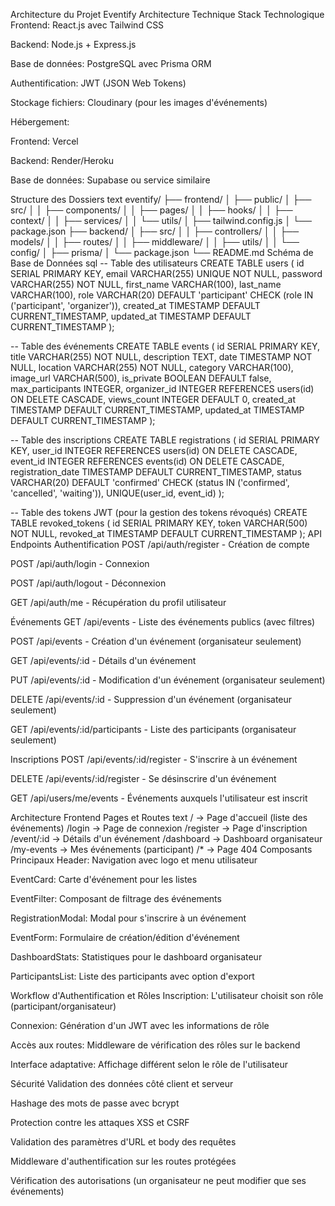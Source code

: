 Architecture du Projet Eventify
Architecture Technique
Stack Technologique
Frontend: React.js avec Tailwind CSS

Backend: Node.js + Express.js

Base de données: PostgreSQL avec Prisma ORM

Authentification: JWT (JSON Web Tokens)

Stockage fichiers: Cloudinary (pour les images d'événements)

Hébergement:

Frontend: Vercel

Backend: Render/Heroku

Base de données: Supabase ou service similaire

Structure des Dossiers
text
eventify/
├── frontend/
│   ├── public/
│   ├── src/
│   │   ├── components/
│   │   ├── pages/
│   │   ├── hooks/
│   │   ├── context/
│   │   ├── services/
│   │   └── utils/
│   ├── tailwind.config.js
│   └── package.json
├── backend/
│   ├── src/
│   │   ├── controllers/
│   │   ├── models/
│   │   ├── routes/
│   │   ├── middleware/
│   │   ├── utils/
│   │   └── config/
│   ├── prisma/
│   └── package.json
└── README.md
Schéma de Base de Données
sql
-- Table des utilisateurs
CREATE TABLE users (
  id SERIAL PRIMARY KEY,
  email VARCHAR(255) UNIQUE NOT NULL,
  password VARCHAR(255) NOT NULL,
  first_name VARCHAR(100),
  last_name VARCHAR(100),
  role VARCHAR(20) DEFAULT 'participant' CHECK (role IN ('participant', 'organizer')),
  created_at TIMESTAMP DEFAULT CURRENT_TIMESTAMP,
  updated_at TIMESTAMP DEFAULT CURRENT_TIMESTAMP
);

-- Table des événements
CREATE TABLE events (
  id SERIAL PRIMARY KEY,
  title VARCHAR(255) NOT NULL,
  description TEXT,
  date TIMESTAMP NOT NULL,
  location VARCHAR(255) NOT NULL,
  category VARCHAR(100),
  image_url VARCHAR(500),
  is_private BOOLEAN DEFAULT false,
  max_participants INTEGER,
  organizer_id INTEGER REFERENCES users(id) ON DELETE CASCADE,
  views_count INTEGER DEFAULT 0,
  created_at TIMESTAMP DEFAULT CURRENT_TIMESTAMP,
  updated_at TIMESTAMP DEFAULT CURRENT_TIMESTAMP
);

-- Table des inscriptions
CREATE TABLE registrations (
  id SERIAL PRIMARY KEY,
  user_id INTEGER REFERENCES users(id) ON DELETE CASCADE,
  event_id INTEGER REFERENCES events(id) ON DELETE CASCADE,
  registration_date TIMESTAMP DEFAULT CURRENT_TIMESTAMP,
  status VARCHAR(20) DEFAULT 'confirmed' CHECK (status IN ('confirmed', 'cancelled', 'waiting')),
  UNIQUE(user_id, event_id)
);

-- Table des tokens JWT (pour la gestion des tokens révoqués)
CREATE TABLE revoked_tokens (
  id SERIAL PRIMARY KEY,
  token VARCHAR(500) NOT NULL,
  revoked_at TIMESTAMP DEFAULT CURRENT_TIMESTAMP
);
API Endpoints
Authentification
POST /api/auth/register - Création de compte

POST /api/auth/login - Connexion

POST /api/auth/logout - Déconnexion

GET /api/auth/me - Récupération du profil utilisateur

Événements
GET /api/events - Liste des événements publics (avec filtres)

POST /api/events - Création d'un événement (organisateur seulement)

GET /api/events/:id - Détails d'un événement

PUT /api/events/:id - Modification d'un événement (organisateur seulement)

DELETE /api/events/:id - Suppression d'un événement (organisateur seulement)

GET /api/events/:id/participants - Liste des participants (organisateur seulement)

Inscriptions
POST /api/events/:id/register - S'inscrire à un événement

DELETE /api/events/:id/register - Se désinscrire d'un événement

GET /api/users/me/events - Événements auxquels l'utilisateur est inscrit

Architecture Frontend
Pages et Routes
text
/                   → Page d'accueil (liste des événements)
/login              → Page de connexion
/register           → Page d'inscription
/event/:id          → Détails d'un événement
/dashboard          → Dashboard organisateur
/my-events          → Mes événements (participant)
/*                  → Page 404
Composants Principaux
Header: Navigation avec logo et menu utilisateur

EventCard: Carte d'événement pour les listes

EventFilter: Composant de filtrage des événements

RegistrationModal: Modal pour s'inscrire à un événement

EventForm: Formulaire de création/édition d'événement

DashboardStats: Statistiques pour le dashboard organisateur

ParticipantsList: Liste des participants avec option d'export

Workflow d'Authentification et Rôles
Inscription: L'utilisateur choisit son rôle (participant/organisateur)

Connexion: Génération d'un JWT avec les informations de rôle

Accès aux routes: Middleware de vérification des rôles sur le backend

Interface adaptative: Affichage différent selon le rôle de l'utilisateur

Sécurité
Validation des données côté client et serveur

Hashage des mots de passe avec bcrypt

Protection contre les attaques XSS et CSRF

Validation des paramètres d'URL et body des requêtes

Middleware d'authentification sur les routes protégées

Vérification des autorisations (un organisateur ne peut modifier que ses événements)